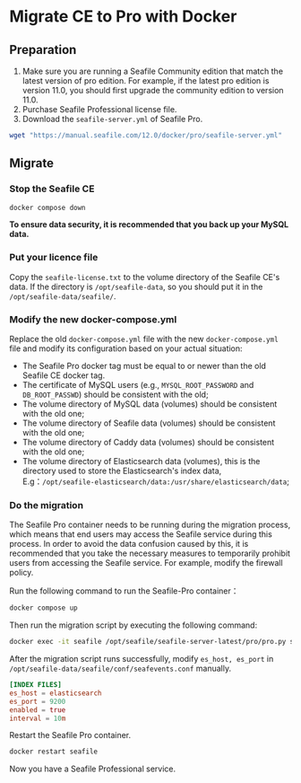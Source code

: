 # Migrate CE to Pro with Docker

## Preparation

1. Make sure you are running a Seafile Community edition that match the latest version of pro edition. For example, if the latest pro edition is version 11.0, you should first upgrade the community edition to version 11.0.
2. Purchase Seafile Professional license file.
3. Download the `seafile-server.yml` of Seafile Pro.

```sh
wget "https://manual.seafile.com/12.0/docker/pro/seafile-server.yml"
```

## Migrate

### Stop the Seafile CE

```sh
docker compose down

```

**To ensure data security, it is recommended that you back up your MySQL data.**

### Put your licence file

Copy the `seafile-license.txt` to the volume directory of the Seafile CE's data. If the directory is `/opt/seafile-data`, so you should put it in the `/opt/seafile-data/seafile/`.

### Modify the new docker-compose.yml

Replace the old `docker-compose.yml` file with the new `docker-compose.yml` file and modify its configuration based on your actual situation:

* The Seafile Pro docker tag must be equal to or newer than the old Seafile CE docker tag.
* The certificate of MySQL users (e.g., `MYSQL_ROOT_PASSWORD` and `DB_ROOT_PASSWD`) should be consistent with the old;
* The volume directory of MySQL data (volumes) should be consistent with the old one;
* The volume directory of Seafile data (volumes) should be consistent with the old one;
* The volume directory of Caddy data (volumes) should be consistent with the old one;
* The volume directory of Elasticsearch data (volumes), this is the directory used to store the Elasticsearch's index data, E.g：`/opt/seafile-elasticsearch/data:/usr/share/elasticsearch/data`;

### Do the migration

The Seafile Pro container needs to be running during the migration process, which means that end users may access the Seafile service during this process. In order to avoid the data confusion caused by this, it is recommended that you take the necessary measures to temporarily prohibit users from accessing the Seafile service. For example, modify the firewall policy.

Run the following command to run the Seafile-Pro container：

```sh
docker compose up

```

Then run the migration script by executing the following command:

```sh
docker exec -it seafile /opt/seafile/seafile-server-latest/pro/pro.py setup --migrate

```

After the migration script runs successfully, modify `es_host, es_port` in `/opt/seafile-data/seafile/conf/seafevents.conf` manually.

```conf
[INDEX FILES]
es_host = elasticsearch
es_port = 9200
enabled = true
interval = 10m
```

Restart the Seafile Pro container.

```sh
docker restart seafile
```

Now you have a Seafile Professional service.
